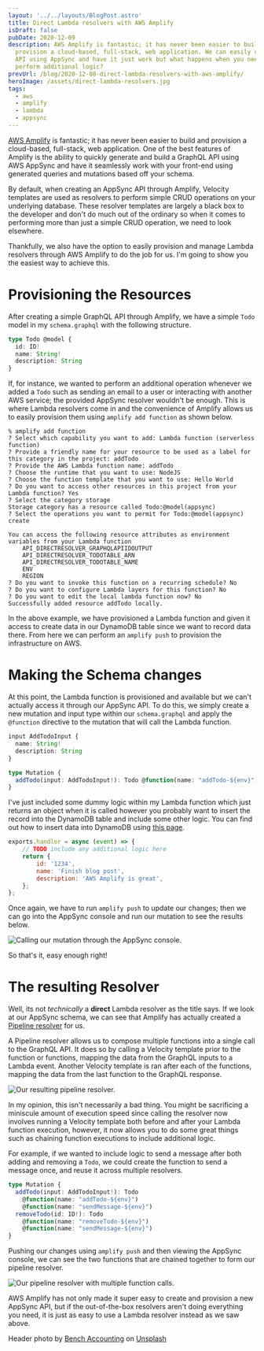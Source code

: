 ```yaml
---
layout: '../../layouts/BlogPost.astro'
title: Direct Lambda resolvers with AWS Amplify
isDraft: false
pubDate: 2020-12-09
description: AWS Amplify is fantastic; it has never been easier to build and
  provision a cloud-based, full-stack, web application. We can easily create an
  API using AppSync and have it just work but what happens when you need to
  perform additional logic?
prevUrl: /blog/2020-12-08-direct-lambda-resolvers-with-aws-amplify/
heroImage: /assets/direct-lambda-resolvers.jpg
tags:
  - aws
  - amplify
  - lambda
  - appsync
---
```


[AWS Amplify](https://docs.amplify.aws/) is fantastic; it has never been easier to build and provision a cloud-based, full-stack, web application. One of the best features of Amplify is the ability to quickly generate and build a GraphQL API using AWS AppSync and have it seamlessly work with your front-end using generated queries and mutations based off your schema.

By default, when creating an AppSync API through Amplify, Velocity templates are used as resolvers to perform simple CRUD operations on your underlying database. These resolver templates are largely a black box to the developer and don't do much out of the ordinary so when it comes to performing more than just a simple CRUD operation, we need to look elsewhere.

Thankfully, we also have the option to easily provision and manage Lambda resolvers through AWS Amplify to do the job for us. I'm going to show you the easiest way to achieve this.

# Provisioning the Resources

After creating a simple GraphQL API through Amplify, we have a simple `Todo` model in my `schema.graphql` with the following structure.

```typescript
type Todo @model {
  id: ID!
  name: String!
  description: String
}
```

If, for instance, we wanted to perform an additional operation whenever we added a `Todo` such as sending an email to a user or interacting with another AWS service; the provided AppSync resolver wouldn't be enough. This is where Lambda resolvers come in and the convenience of Amplify allows us to easily provision them using `amplify add function` as shown below.

```shell
% amplify add function
? Select which capability you want to add: Lambda function (serverless function)
? Provide a friendly name for your resource to be used as a label for this category in the project: addTodo
? Provide the AWS Lambda function name: addTodo
? Choose the runtime that you want to use: NodeJS
? Choose the function template that you want to use: Hello World
? Do you want to access other resources in this project from your Lambda function? Yes
? Select the category storage
Storage category has a resource called Todo:@model(appsync)
? Select the operations you want to permit for Todo:@model(appsync) create

You can access the following resource attributes as environment variables from your Lambda function
	API_DIRECTRESOLVER_GRAPHQLAPIIDOUTPUT
	API_DIRECTRESOLVER_TODOTABLE_ARN
	API_DIRECTRESOLVER_TODOTABLE_NAME
	ENV
	REGION
? Do you want to invoke this function on a recurring schedule? No
? Do you want to configure Lambda layers for this function? No
? Do you want to edit the local lambda function now? No
Successfully added resource addTodo locally.
```

In the above example, we have provisioned a Lambda function and given it access to create data in our DynamoDB table since we want to record data there. From here we can perform an `amplify push` to provision the infrastructure on AWS.

# Making the Schema changes

At this point, the Lambda function is provisioned and available but we can't actually access it through our AppSync API. To do this, we simply create a new mutation and input type within our `schema.graphql` and apply the `@function` directive to the mutation that will call the Lambda function.

```typescript
input AddTodoInput {
  name: String!
  description: String
}

type Mutation {
  addTodo(input: AddTodoInput!): Todo @function(name: "addTodo-${env}")
}
```

I've just included some dummy logic within my Lambda function which just returns an object when it is called however you probably want to insert the record into the DynamoDB table and include some other logic. You can find out how to insert data into DynamoDB using [this page](https://docs.aws.amazon.com/AWSJavaScriptSDK/latest/AWS/DynamoDB/DocumentClient.html#put-property).

```javascript
exports.handler = async (event) => {
	// TODO include any additional logic here
	return {
		id: '1234',
		name: 'Finish blog post',
		description: 'AWS Amplify is great',
	};
};
```

Once again, we have to run `amplify push` to update our changes; then we can go into the AppSync console and run our mutation to see the results below.

![Calling our mutation through the AppSync console.](/assets/screen-shot-2020-12-09-at-1.45.33-pm.png 'Calling our mutation through the AppSync console.')

So that's it, easy enough right!

# The resulting Resolver

Well, its not _technically_ a **direct** Lambda resolver as the title says. If we look at our AppSync schema, we can see that Amplify has actually created a [Pipeline resolver](https://docs.aws.amazon.com/appsync/latest/devguide/pipeline-resolvers.html) for us.

A Pipeline resolver allows us to compose multiple functions into a single call to the GraphQL API. It does so by calling a Velocity template prior to the function or functions, mapping the data from the GraphQL inputs to a Lambda event. Another Velocity template is ran after each of the functions, mapping the data from the last function to the GraphQL response.

![Our resulting pipeline resolver.](/assets/screen-shot-2020-12-09-at-1.47.57-pm.png 'Our resulting pipeline resolver.')

In my opinion, this isn't necessarily a bad thing. You might be sacrificing a miniscule amount of execution speed since calling the resolver now involves running a Velocity template both before and after your Lambda function execution, however, it now allows you to do some great things such as chaining function executions to include additional logic.

For example, if we wanted to include logic to send a message after both adding and removing a `Todo`, we could create the function to send a message once, and reuse it across multiple resolvers.

```typescript
type Mutation {
  addTodo(input: AddTodoInput!): Todo
    @function(name: "addTodo-${env}")
    @function(name: "sendMessage-${env}")
  removeTodo(id: ID!): Todo
    @function(name: "removeTodo-${env}")
    @function(name: "sendMessage-${env}")
}
```

Pushing our changes using `amplify push` and then viewing the AppSync console, we can see the two functions that are chained together to form our pipeline resolver.

![Our pipeline resolver with multiple function calls.](/assets/screen-shot-2020-12-09-at-2.00.19-pm.png 'Our pipeline resolver with multiple function calls.')

AWS Amplify has not only made it super easy to create and provision a new AppSync API, but if the out-of-the-box resolvers aren't doing everything you need, it is just as easy to use a Lambda resolver instead as we saw above.

Header photo by [Bench Accounting](https://unsplash.com/@benchaccounting?utm_source=unsplash&utm_medium=referral&utm_content=creditCopyText) on [Unsplash](https://unsplash.com/s/photos/minimal?utm_source=unsplash&utm_medium=referral&utm_content=creditCopyText)
